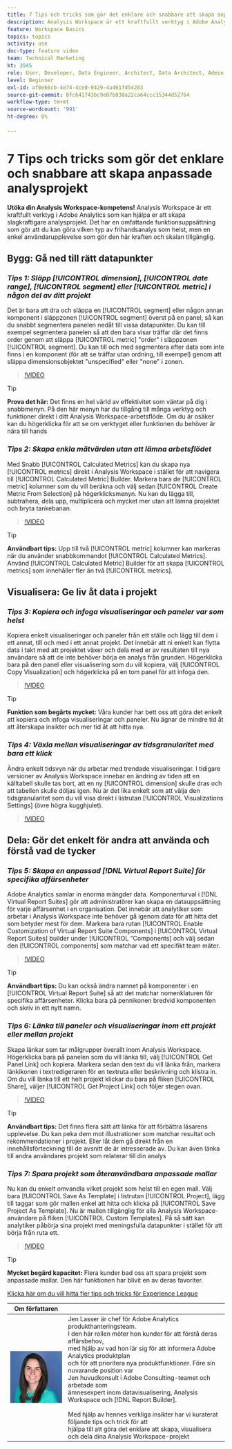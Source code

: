 ```yaml
---
title: 7 Tips och tricks som gör det enklare och snabbare att skapa anpassade analysprojekt
description: Analysis Workspace är ett kraftfullt verktyg i Adobe Analytics som kan hjälpa er att skapa slagkraftigare analysprojekt. Det har en omfattande funktionsuppsättning som gör att du kan göra vilken typ av frihandsanalys som helst, men en enkel användarupplevelse som gör den här kraften och skalan tillgänglig.
feature: Workspace Basics
topics: topics
activity: use
doc-type: feature video
team: Technical Marketing
kt: 3945
role: User, Developer, Data Engineer, Architect, Data Architect, Admin, Leader
level: Beginner
exl-id: af0e66cb-4e74-4ce0-9429-4a461fd54263
source-git-commit: 8fc641743bc9e07b838a22ca64ccc15344d52764
workflow-type: tm+mt
source-wordcount: '991'
ht-degree: 0%

---
```


# 7 Tips och tricks som gör det enklare och snabbare att skapa anpassade analysprojekt

**Utöka din Analysis Workspace-kompetens!**
Analysis Workspace är ett kraftfullt verktyg i Adobe Analytics som kan hjälpa er att skapa slagkraftigare analysprojekt. Det har en omfattande funktionsuppsättning som gör att du kan göra vilken typ av frihandsanalys som helst, men en enkel användarupplevelse som gör den här kraften och skalan tillgänglig.

## Bygg: Gå ned till rätt datapunkter

### ***Tips 1: Släpp [!UICONTROL dimension], [!UICONTROL date range], [!UICONTROL segment] eller [!UICONTROL metric] i någon del av ditt projekt***

Det är bara att dra och släppa en [!UICONTROL segment] eller någon annan komponent i släppzonen [!UICONTROL segment] överst på en panel, så kan du snabbt segmentera panelen nedåt till vissa datapunkter. Du kan till exempel segmentera panelen så att den bara visar träffar där det finns order genom att släppa [!UICONTROL metric] &quot;order&quot; i släppzonen [!UICONTROL segment]. Du kan till och med segmentera efter data som inte finns i en komponent (för att se träffar utan ordning, till exempel) genom att släppa dimensionsobjektet &quot;unspecified&quot; eller &quot;none&quot; i zonen.

>[!VIDEO](https://video.tv.adobe.com/v/24036/?quality=12&learn=on)

>[!TIP]
>
>**Prova det här:** Det finns en hel värld av effektivitet som väntar på dig i snabbmenyn. På den här menyn har du tillgång till många verktyg och funktioner direkt i ditt Analysis Workspace-arbetsflöde. Om du är osäker kan du högerklicka för att se om verktyget eller funktionen du behöver är nära till hands

### ***Tips 2: Skapa enkla mätvärden utan att lämna arbetsflödet***

Med Snabb [!UICONTROL Calculated Metrics] kan du skapa nya [!UICONTROL metrics] direkt i Analysis Workspace i stället för att navigera till [!UICONTROL Calculated Metric] Builder. Markera bara de [!UICONTROL metric] kolumner som du vill beräkna och välj sedan [!UICONTROL Create Metric From Selection] på högerklicksmenyn. Nu kan du lägga till, subtrahera, dela upp, multiplicera och mycket mer utan att lämna projektet och bryta tankebanan.

>[!VIDEO](https://video.tv.adobe.com/v/23126/?quality=12&learn=on)

>[!TIP]
>
>**Användbart tips:** Upp till två [!UICONTROL metric] kolumner kan markeras när du använder snabbkommandot [!UICONTROL Calculated Metrics]. Använd [!UICONTROL Calculated Metric] Builder för att skapa [!UICONTROL metrics] som innehåller fler än två [!UICONTROL metrics].

## Visualisera: Ge liv åt data i projekt

### ***Tips 3: Kopiera och infoga visualiseringar och paneler var som helst***

Kopiera enkelt visualiseringar och paneler från ett ställe och lägg till dem i ett annat, till och med i ett annat projekt. Det innebär att ni enkelt kan flytta data i takt med att projektet växer och dela med er av resultaten till nya användare så att de inte behöver börja en analys från grunden. Högerklicka bara på den panel eller visualisering som du vill kopiera, välj [!UICONTROL Copy Visualization] och högerklicka på en tom panel för att infoga den.

>[!VIDEO](https://video.tv.adobe.com/v/23230/?quality=12&learn=on)

>[!TIP]
>
>**Funktion som begärts mycket:** Våra kunder har bett oss att göra det enkelt att kopiera och infoga visualiseringar och paneler. Nu ägnar de mindre tid åt att återskapa insikter och mer tid åt att hitta nya.

### ***Tips 4: Växla mellan visualiseringar av tidsgranularitet med bara ett klick***

Ändra enkelt tidsvyn när du arbetar med trendade visualiseringar. I tidigare versioner av Analysis Workspace innebar en ändring av tiden att en källtabell skulle tas bort, att en ny [!UICONTROL dimension] skulle dras och att tabellen skulle döljas igen. Nu är det lika enkelt som att välja den tidsgranularitet som du vill visa direkt i listrutan [!UICONTROL Visualizations Settings] (övre högra kugghjulet).

>[!VIDEO](https://video.tv.adobe.com/v/23548/?quality=12&learn=on)

## Dela: Gör det enkelt för andra att använda och förstå vad de tycker

### ***Tips 5: Skapa en anpassad [!DNL Virtual Report Suite] för specifika affärsenheter***

Adobe Analytics samlar in enorma mängder data. Komponenturval i [!DNL Virtual Report Suites] gör att administratörer kan skapa en datauppsättning för varje affärsenhet i en organisation. Det innebär att analytiker som arbetar i Analysis Workspace inte behöver gå igenom data för att hitta det som betyder mest för dem. Markera bara rutan [!UICONTROL Enable Customization of Virtual Report Suite Components] i [!UICONTROL Virtual Report Suites] builder under [!UICONTROL “Components] och välj sedan den [!UICONTROL components] som matchar vad ett specifikt team mäter.

>[!VIDEO](https://video.tv.adobe.com/v/23544/?quality=12&learn=on)

>[!TIP]
>
>**Användbart tips:** Du kan också ändra namnet på komponenter i en [!UICONTROL Virtual Report Suite] så att det matchar nomenklaturen för specifika affärsenheter. Klicka bara på pennikonen bredvid komponenten och skriv in ett nytt namn.

### ***Tips 6: Länka till paneler och visualiseringar inom ett projekt eller mellan projekt***

Skapa länkar som tar målgrupper överallt inom Analysis Workspace. Högerklicka bara på panelen som du vill länka till, välj [!UICONTROL Get Panel Link] och kopiera. Markera sedan den text du vill länka från, markera länkikonen i textredigeraren för en textruta eller beskrivning och klistra in. Om du vill länka till ett helt projekt klickar du bara på fliken [!UICONTROL Share], väljer [!UICONTROL Get Project Link] och följer stegen ovan.

>[!VIDEO](https://video.tv.adobe.com/v/23724/?quality=12&learn=on)

>[!TIP]
>
>**Användbart tips:** Det finns flera sätt att länka för att förbättra läsarens upplevelse. Du kan peka dem mot illustrationer som matchar resultat och rekommendationer i projekt. Eller låt dem gå direkt från en innehållsförteckning till de avsnitt de är intresserade av. Du kan även länka till andra användares projekt som relaterar till din analys

### ***Tips 7: Spara projekt som återanvändbara anpassade mallar***

Nu kan du enkelt omvandla vilket projekt som helst till en egen mall. Välj bara [!UICONTROL Save As Template] i listrutan [!UICONTROL Project], lägg till taggar som gör mallen enkel att hitta och klicka på [!UICONTROL Save Project As Template]. Nu är mallen tillgänglig för alla Analysis Workspace-användare på fliken [!UICONTROL Custom Templates]. På så sätt kan analytiker påbörja sina projekt med meningsfulla datapunkter i stället för att börja från ruta ett.

>[!VIDEO](https://video.tv.adobe.com/v/23231/?quality=12&learn=on)

>[!TIP]
>
>**Mycket begärd kapacitet:** Flera kunder bad oss att spara projekt som anpassade mallar. Den här funktionen har blivit en av deras favoriter.

[Klicka här om du vill hitta fler tips och tricks för Experience League](https://experienceleague.adobe.com/?search=tips&amp;tag=Analysis+Workspace#recommended/solutions/analytics)

| Om författaren |            |
|------------|------------|
| ![Jen Lasser](assets/jlasser-headshot-s.jpg) | Jen Lasser är chef för Adobe Analytics produkthanteringsteam. <br> I den här rollen möter hon kunder för att förstå deras affärsbehov, <br>med hjälp av vad hon lär sig för att informera Adobe Analytics produktplan <br> och för att prioritera nya produktfunktioner. Före sin nuvarande position var <br>Jen huvudkonsult i Adobe Consulting-teamet och arbetade som <br>ämnesexpert inom datavisualisering, Analysis Workspace och [!DNL Report Builder]. <br><br>Med hjälp av hennes verkliga insikter har vi kuraterat följande tips och trick för att <br>hjälpa till att göra det enklare att skapa, visualisera och dela dina Analysis Workspace-projekt |
